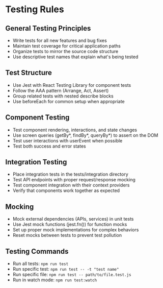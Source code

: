 # Testing Rules

## General Testing Principles

- Write tests for all new features and bug fixes
- Maintain test coverage for critical application paths
- Organize tests to mirror the source code structure
- Use descriptive test names that explain what's being tested

## Test Structure

- Use Jest with React Testing Library for component tests
- Follow the AAA pattern (Arrange, Act, Assert)
- Group related tests with nested describe blocks
- Use beforeEach for common setup when appropriate

## Component Testing

- Test component rendering, interactions, and state changes
- Use screen queries (getBy*, findBy*, queryBy*) to assert on the DOM
- Test user interactions with userEvent when possible
- Test both success and error states

## Integration Testing

- Place integration tests in the tests/integration directory
- Test API endpoints with proper request/response mocking
- Test component integration with their context providers
- Verify that components work together as expected

## Mocking

- Mock external dependencies (APIs, services) in unit tests
- Use Jest mock functions (jest.fn()) for function mocks
- Set up proper mock implementations for complex behaviors
- Reset mocks between tests to prevent test pollution

## Testing Commands

- Run all tests: `npm run test`
- Run specific test: `npm run test -- -t "test name"`
- Run specific file: `npm run test -- path/to/file.test.js`
- Run in watch mode: `npm run test:watch`